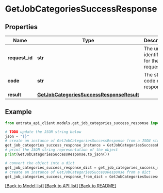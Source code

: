 # GetJobCategoriesSuccessResponse


## Properties

Name | Type | Description | Notes
------------ | ------------- | ------------- | -------------
**request_id** | **str** | The unique identifier for the request. | 
**code** | **str** | The status code of the response. | 
**result** | [**GetJobCategoriesSuccessResponseResult**](GetJobCategoriesSuccessResponseResult.md) |  | 

## Example

```python
from entrata_api_client.models.get_job_categories_success_response import GetJobCategoriesSuccessResponse

# TODO update the JSON string below
json = "{}"
# create an instance of GetJobCategoriesSuccessResponse from a JSON string
get_job_categories_success_response_instance = GetJobCategoriesSuccessResponse.from_json(json)
# print the JSON string representation of the object
print(GetJobCategoriesSuccessResponse.to_json())

# convert the object into a dict
get_job_categories_success_response_dict = get_job_categories_success_response_instance.to_dict()
# create an instance of GetJobCategoriesSuccessResponse from a dict
get_job_categories_success_response_from_dict = GetJobCategoriesSuccessResponse.from_dict(get_job_categories_success_response_dict)
```
[[Back to Model list]](../README.md#documentation-for-models) [[Back to API list]](../README.md#documentation-for-api-endpoints) [[Back to README]](../README.md)



